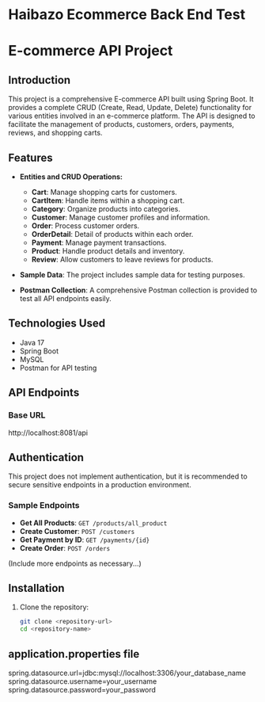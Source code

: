 # Haibazo Ecommerce Back End Test

# E-commerce API Project

## Introduction

This project is a comprehensive E-commerce API built using Spring Boot. It provides a complete CRUD (Create, Read, Update, Delete) functionality for various entities involved in an e-commerce platform. The API is designed to facilitate the management of products, customers, orders, payments, reviews, and shopping carts.

## Features

- **Entities and CRUD Operations:**
  - **Cart**: Manage shopping carts for customers.
  - **CartItem**: Handle items within a shopping cart.
  - **Category**: Organize products into categories.
  - **Customer**: Manage customer profiles and information.
  - **Order**: Process customer orders.
  - **OrderDetail**: Detail of products within each order.
  - **Payment**: Manage payment transactions.
  - **Product**: Handle product details and inventory.
  - **Review**: Allow customers to leave reviews for products.

- **Sample Data**: The project includes sample data for testing purposes.

- **Postman Collection**: A comprehensive Postman collection is provided to test all API endpoints easily.

## Technologies Used

- Java 17
- Spring Boot
- MySQL
- Postman for API testing

## API Endpoints

### Base URL
http://localhost:8081/api
## Authentication
This project does not implement authentication, but it is recommended to secure sensitive endpoints in a production environment.

### Sample Endpoints

- **Get All Products**: `GET /products/all_product`
- **Create Customer**: `POST /customers`
- **Get Payment by ID**: `GET /payments/{id}`
- **Create Order**: `POST /orders`

(Include more endpoints as necessary...)

## Installation

1. Clone the repository:
   ```bash
   git clone <repository-url>
   cd <repository-name>
## application.properties file
spring.datasource.url=jdbc:mysql://localhost:3306/your_database_name
spring.datasource.username=your_username
spring.datasource.password=your_password
